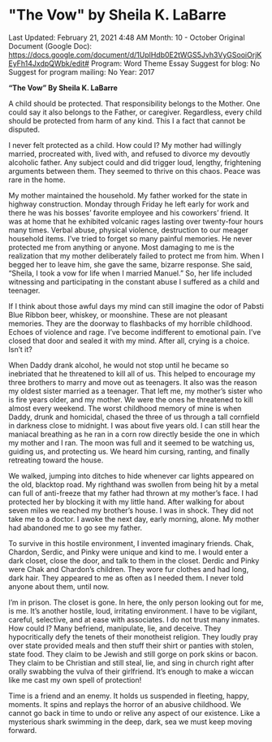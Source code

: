 # "The Vow" by Sheila K. LaBarre

Last Updated: February 21, 2021 4:48 AM
Month: 10 - October
Original Document (Google Doc): https://docs.google.com/document/d/1UplHdb0E2tWGS5Jvh3VyGSooiOrjKEyFh14JxdpQWbk/edit#
Program: Word Theme Essay
Suggest for blog: No
Suggest for program mailing: No
Year: 2017

**“The Vow” By Sheila K. LaBarre**

A child should be protected. That responsibility belongs to the Mother. One could say it also belongs to the Father, or caregiver. Regardless, every child should be protected from harm of any kind. This I a fact that cannot be disputed.

I never felt protected as a child. How could I? My mother had willingly married, procreated with, lived with, and refused to divorce my devoutly alcoholic father. Any subject could and did trigger loud, lengthy, frightening arguments between them. They seemed to thrive on this chaos. Peace was rare in the home.

My mother maintained the household. My father worked for the state in highway construction. Monday through Friday he left early for work and there he was his bosses’ favorite employee and his coworkers’ friend. It was at home that he exhibited volcanic rages lasting over twenty-four hours many times. Verbal abuse, physical violence, destruction to our meager household items. I’ve tried to forget so many painful memories. He never protected me from anything or anyone. Most damaging to me is the realization that my mother deliberately failed to protect me from him. When I begged her to leave him, she gave the same, bizarre response. She said, “Sheila, I took a vow for life when I married Manuel.” So, her life included witnessing and participating in the constant abuse I suffered as a child and teenager.

If I think about those awful days my mind can still imagine the odor of Pabsti Blue Ribbon beer, whiskey, or moonshine. These are not pleasant memories. They are the doorway to flashbacks of my horrible childhood. Echoes of violence and rage. I’ve become indifferent to emotional pain. I’ve closed that door and sealed it with my mind. After all, crying is a choice. Isn’t it?

When Daddy drank alcohol, he would not stop until he became so inebriated that he threatened to kill all of us. This helped to encourage my three brothers to marry and move out as teenagers. It also was the reason my oldest sister married as a teenager. That left me, my mother’s sister who is fire years older, and my mother. We were the ones he threatened to kill almost every weekend. The worst childhood memory of mine is when Daddy, drunk and homicidal, chased the three of us through a tall cornfield in darkness close to midnight. I was about five years old. I can still hear the maniacal breathing as he ran in a corn row directly beside the one in which my mother and I ran. The moon was full and it seemed to be watching us, guiding us, and protecting us. We heard him cursing, ranting, and finally retreating toward the house.

We walked, jumping into ditches to hide whenever car lights appeared on the old, blacktop road. My righthand was swollen from being hit by a metal can full of anti-freeze that my father had thrown at my mother’s face. I had protected her by blocking it with my little hand. After walking for about seven miles we reached my brother’s house. I was in shock. They did not take me to a doctor. I awoke the next day, early morning, alone. My mother had abandoned me to go see my father.

To survive in this hostile environment, I invented imaginary friends. Chak, Chardon, Serdic, and Pinky were unique and kind to me. I would enter a dark closet, close the door, and talk to them in the closet. Derdic and Pinky were Chak and Chardon’s children. They wore fur clothes and had long, dark hair. They appeared to me as often as I needed them. I never told anyone about them, until now.

I’m in prison. The closet is gone. In here, the only person looking out for me, is me. It’s another hostile, loud, irritating environment. I have to be vigilant, careful, selective, and at ease with associates. I do not trust many inmates. How could I? Many befriend, manipulate, lie, and deceive. They hypocritically defy the tenets of their monotheist religion. They loudly pray over state provided meals and then stuff their shirt or panties with stolen, state food. They claim to be Jewish and still gorge on pork skins or bacon. They claim to be Christian and still steal, lie, and sing in church right after orally swabbing the vulva of their girlfriend. It’s enough to make a wiccan like me cast my own spell of protection!

Time is a friend and an enemy. It holds us suspended in fleeting, happy, moments. It spins and replays the horror of an abusive childhood. We cannot go back in time to undo or relive any aspect of our existence. Like a mysterious shark swimming in the deep, dark, sea we must keep moving forward.